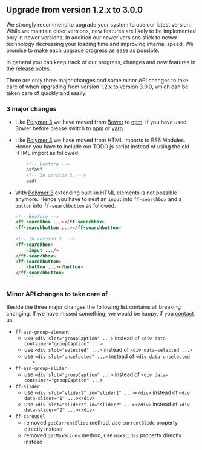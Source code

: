 ## Upgrade from version 1.2.x to 3.0.0
We strongly recommend to upgrade your system to use our latest version. While we maintain older versions, new features are likely
to be implemented only in newer versions. In addition our newer versions stick to newer technology decreasing your
loading time and improving internal speed. We promise to make each upgrade progress as ease as possible.

In general you can keep track of our progress, changes and new features in the [release notes](documentation/release-notes).

There are only three major changes and some minor API changes to take care of when upgrading from version 1.2.x to version 3.0.0,
which can be taken care of quickly and easily:

### 3 major changes
- Like [Polymer 3](https://www.polymer-project.org/3.0/docs/devguide/feature-overview) we have moved from 
[Bower](https://bower.io/) to [npm](https://www.npmjs.com/). If you have used Bower before please switch to
[npm](https://www.npmjs.com/) or [yarn](https://yarnpkg.com/lang/en/)

- Like [Polymer 3](https://www.polymer-project.org/3.0/docs/devguide/feature-overview) we have moved from 
   HTML Imports to ES6 Modules. Hence you have to include our TODO js script instead of using the old HTML import as followed:
   
   ```html
       <!-- Beofore -->
       asfasf
       <!-- In version 3. -->
       asdf
    ```

- With [Polymer 3](https://www.polymer-project.org/3.0/docs/devguide/feature-overview) extending built-in HTML elements
is not possible anymore. Hence you have to nest an `input` into `ff-searchbox` and a `button` into `ff-searchbutton`
as followed:

    ```html
    <!-- Beofore -->
    <ff-searchbox ...></ff-searchbox>
    <ff-searchbutton ...></ff-searchbutton>
           
    <!-- In version 3. -->
    <ff-searchbox>
        <input .../>
    </ff-searchbox>
    <ff-searchbutton>
        <button ...></button>
    </ff-searchbutton>
        ```

### Minor API changes to take care of
Beside the three major changes the following list contains all breaking changing.
If we have missed something, we would be happy, if you [contact](contacts) us.

- `ff-asn-group-element`
    - use `<div slot="groupCaption" ...>` instead of `<div data-container="groupCaption" ...>`
    - use `<div slot="selected" ...>` instead of `<div data-selected ...>`
    - use `<div slot="unselected" ...>` instead of `<div data-unselected ...>`
- `ff-asn-group-slider`
    - use `<div slot="groupCaption" ...>` instead of `<div data-container="groupCaption" ...>`
- `ff-slider`
    - use `<div slot="slider1" id="slider1" ...></div>` instead of `<div data-slider="1" ...></div>`
    - use `<div slot="slider2" id="slider2" ...></div>` instead of `<div data-slider="2" ...></div>`
- `ff-carousel`
    - removed `getCurrentSlide` method, use `currentSlide` property directly instead
    - removed `getMaxSlides` method, use `maxSlides` property directly instead